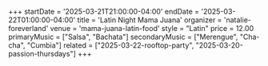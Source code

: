 +++
startDate = '2025-03-21T21:00:00-04:00'
endDate = '2025-03-22T01:00:00-04:00'
title = 'Latin Night Mama Juana'
organizer = 'natalie-foreverland'
venue = 'mama-juana-latin-food'
style = "Latin"
price = 12.00
primaryMusic = ["Salsa", "Bachata"]
secondaryMusic = ["Merengue", "Cha-cha", "Cumbia"]
related = ["2025-03-22-rooftop-party", "2025-03-20-passion-thursdays"]
+++

